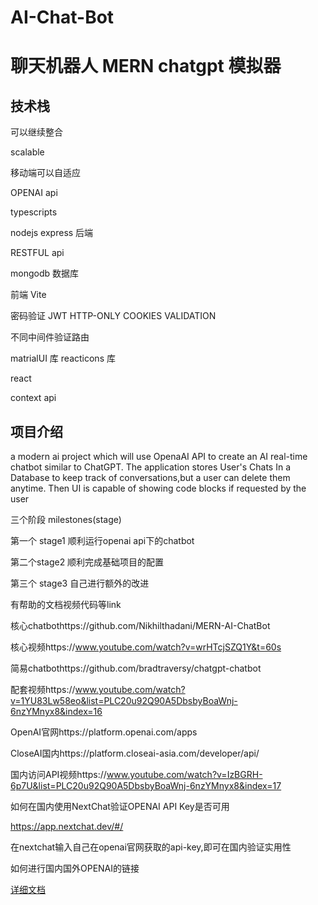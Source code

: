# AI-Chat-Bot

# 聊天机器人 MERN chatgpt 模拟器

## 技术栈

可以继续整合

scalable

移动端可以自适应

OPENAI api

typescripts

nodejs express 后端

RESTFUL api

mongodb 数据库

前端 Vite

密码验证 JWT HTTP-ONLY COOKIES VALIDATION

不同中间件验证路由

matrialUI 库 reacticons 库

react

context api

## **项目介绍**

a modern ai project which will use OpenaAI API to create an AI real-time chatbot similar to ChatGPT. The application stores User's Chats In a Database to keep track of conversations,but a user can delete them anytime. Then UI is capable of showing code blocks if requested by the user

三个阶段 milestones(stage)

第一个 stage1 顺利运行openai api下的chatbot

第二个stage2 顺利完成基础项目的配置

第三个 stage3 自己进行额外的改进



有帮助的文档视频代码等link

核心chatbothttps://github.com/Nikhilthadani/MERN-AI-ChatBot

核心视频https://www.youtube.com/watch?v=wrHTcjSZQ1Y&t=60s



简易chatbothttps://github.com/bradtraversy/chatgpt-chatbot

配套视频https://www.youtube.com/watch?v=1YU83Lw58eo&list=PLC20u92Q90A5DbsbyBoaWnj-6nzYMnyx8&index=16



OpenAI官网https://platform.openai.com/apps

CloseAI国内https://platform.closeai-asia.com/developer/api/

国内访问API视频https://www.youtube.com/watch?v=IzBGRH-6p7U&list=PLC20u92Q90A5DbsbyBoaWnj-6nzYMnyx8&index=17



如何在国内使用NextChat验证OPENAI API Key是否可用

https://app.nextchat.dev/#/

在nextchat输入自己在openai官网获取的api-key,即可在国内验证实用性



如何进行国内国外OPENAI的链接

[详细文档](OPENAI.md)

